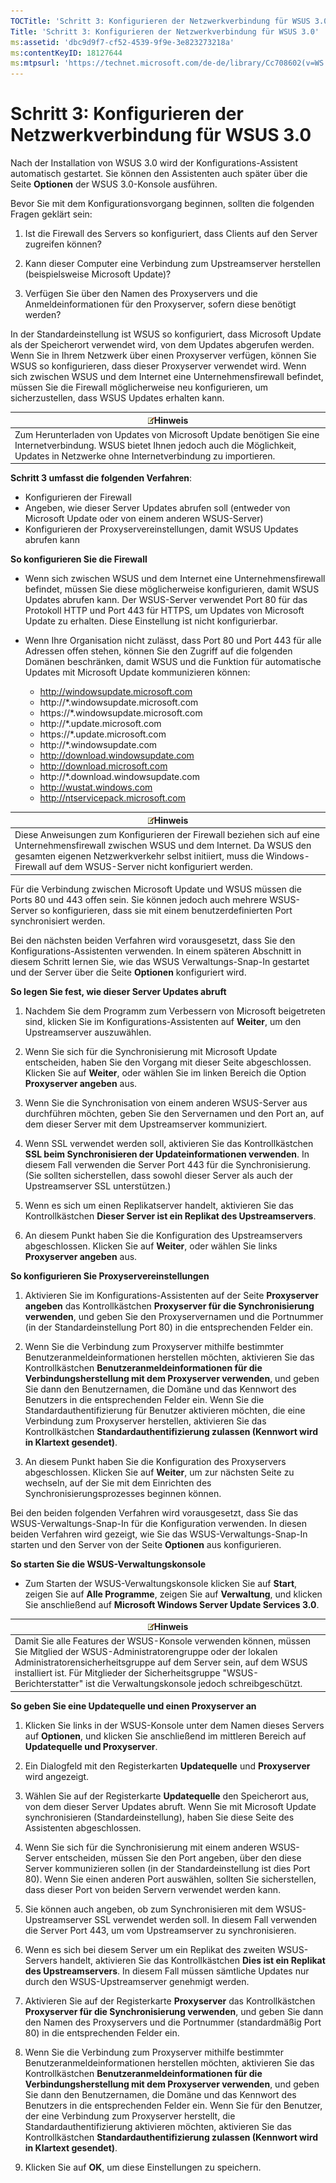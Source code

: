 ```yaml
---
TOCTitle: 'Schritt 3: Konfigurieren der Netzwerkverbindung für WSUS 3.0'
Title: 'Schritt 3: Konfigurieren der Netzwerkverbindung für WSUS 3.0'
ms:assetid: 'dbc9d9f7-cf52-4539-9f9e-3e823273218a'
ms:contentKeyID: 18127644
ms:mtpsurl: 'https://technet.microsoft.com/de-de/library/Cc708602(v=WS.10)'
---
```


Schritt 3: Konfigurieren der Netzwerkverbindung für WSUS 3.0
============================================================

Nach der Installation von WSUS 3.0 wird der Konfigurations-Assistent automatisch gestartet. Sie können den Assistenten auch später über die Seite **Optionen** der WSUS 3.0-Konsole ausführen.

Bevor Sie mit dem Konfigurationsvorgang beginnen, sollten die folgenden Fragen geklärt sein:

1. Ist die Firewall des Servers so konfiguriert, dass Clients auf den Server zugreifen können?

2. Kann dieser Computer eine Verbindung zum Upstreamserver herstellen (beispielsweise Microsoft Update)?

3. Verfügen Sie über den Namen des Proxyservers und die Anmeldeinformationen für den Proxyserver, sofern diese benötigt werden?

In der Standardeinstellung ist WSUS so konfiguriert, dass Microsoft Update als der Speicherort verwendet wird, von dem Updates abgerufen werden. Wenn Sie in Ihrem Netzwerk über einen Proxyserver verfügen, können Sie WSUS so konfigurieren, dass dieser Proxyserver verwendet wird. Wenn sich zwischen WSUS und dem Internet eine Unternehmensfirewall befindet, müssen Sie die Firewall möglicherweise neu konfigurieren, um sicherzustellen, dass WSUS Updates erhalten kann.

| ![](images/Cc708602.note(WS.10).gif)Hinweis                                                                                                                              |
|-------------------------------------------------------------------------------------------------------------------------------------------------------------------------------------------------------|
| Zum Herunterladen von Updates von Microsoft Update benötigen Sie eine Internetverbindung. WSUS bietet Ihnen jedoch auch die Möglichkeit, Updates in Netzwerke ohne Internetverbindung zu importieren. |

**Schritt 3 umfasst die folgenden Verfahren**:

-   Konfigurieren der Firewall
-   Angeben, wie dieser Server Updates abrufen soll (entweder von Microsoft Update oder von einem anderen WSUS-Server)
-   Konfigurieren der Proxyservereinstellungen, damit WSUS Updates abrufen kann

**So konfigurieren Sie die Firewall**
-   Wenn sich zwischen WSUS und dem Internet eine Unternehmensfirewall befindet, müssen Sie diese möglicherweise konfigurieren, damit WSUS Updates abrufen kann. Der WSUS-Server verwendet Port 80 für das Protokoll HTTP und Port 443 für HTTPS, um Updates von Microsoft Update zu erhalten. Diese Einstellung ist nicht konfigurierbar.

-   Wenn Ihre Organisation nicht zulässt, dass Port 80 und Port 443 für alle Adressen offen stehen, können Sie den Zugriff auf die folgenden Domänen beschränken, damit WSUS und die Funktion für automatische Updates mit Microsoft Update kommunizieren können:

    -   http://windowsupdate.microsoft.com
    -   http://\*.windowsupdate.microsoft.com
    -   https://\*.windowsupdate.microsoft.com
    -   http://\*.update.microsoft.com
    -   https://\*.update.microsoft.com
    -   http://\*.windowsupdate.com
    -   http://download.windowsupdate.com
    -   http://download.microsoft.com
    -   http://\*.download.windowsupdate.com
    -   http://wustat.windows.com
    -   http://ntservicepack.microsoft.com

| ![](images/Cc708602.note(WS.10).gif)Hinweis                                                                                                                                                                                             |
|----------------------------------------------------------------------------------------------------------------------------------------------------------------------------------------------------------------------------------------------------------------------|
| Diese Anweisungen zum Konfigurieren der Firewall beziehen sich auf eine Unternehmensfirewall zwischen WSUS und dem Internet. Da WSUS den gesamten eigenen Netzwerkverkehr selbst initiiert, muss die Windows-Firewall auf dem WSUS-Server nicht konfiguriert werden. |

Für die Verbindung zwischen Microsoft Update und WSUS müssen die Ports 80 und 443 offen sein. Sie können jedoch auch mehrere WSUS-Server so konfigurieren, dass sie mit einem benutzerdefinierten Port synchronisiert werden.

Bei den nächsten beiden Verfahren wird vorausgesetzt, dass Sie den Konfigurations-Assistenten verwenden. In einem späteren Abschnitt in diesem Schritt lernen Sie, wie das WSUS Verwaltungs-Snap-In gestartet und der Server über die Seite **Optionen** konfiguriert wird.

**So legen Sie fest, wie dieser Server Updates abruft**
1.  Nachdem Sie dem Programm zum Verbessern von Microsoft beigetreten sind, klicken Sie im Konfigurations-Assistenten auf **Weiter**, um den Upstreamserver auszuwählen.

2.  Wenn Sie sich für die Synchronisierung mit Microsoft Update entscheiden, haben Sie den Vorgang mit dieser Seite abgeschlossen. Klicken Sie auf **Weiter**, oder wählen Sie im linken Bereich die Option **Proxyserver angeben** aus.

3.  Wenn Sie die Synchronisation von einem anderen WSUS-Server aus durchführen möchten, geben Sie den Servernamen und den Port an, auf dem dieser Server mit dem Upstreamserver kommuniziert.

4.  Wenn SSL verwendet werden soll, aktivieren Sie das Kontrollkästchen **SSL beim Synchronisieren der Updateinformationen verwenden**. In diesem Fall verwenden die Server Port 443 für die Synchronisierung. (Sie sollten sicherstellen, dass sowohl dieser Server als auch der Upstreamserver SSL unterstützen.)

5.  Wenn es sich um einen Replikatserver handelt, aktivieren Sie das Kontrollkästchen **Dieser Server ist ein Replikat des Upstreamservers**.

6.  An diesem Punkt haben Sie die Konfiguration des Upstreamservers abgeschlossen. Klicken Sie auf **Weiter**, oder wählen Sie links **Proxyserver angeben** aus.

**So konfigurieren Sie Proxyservereinstellungen**
1.  Aktivieren Sie im Konfigurations-Assistenten auf der Seite **Proxyserver angeben** das Kontrollkästchen **Proxyserver für die Synchronisierung verwenden**, und geben Sie den Proxyservernamen und die Portnummer (in der Standardeinstellung Port 80) in die entsprechenden Felder ein.

2.  Wenn Sie die Verbindung zum Proxyserver mithilfe bestimmter Benutzeranmeldeinformationen herstellen möchten, aktivieren Sie das Kontrollkästchen **Benutzeranmeldeinformationen für die Verbindungsherstellung mit dem Proxyserver verwenden**, und geben Sie dann den Benutzernamen, die Domäne und das Kennwort des Benutzers in die entsprechenden Felder ein. Wenn Sie die Standardauthentifizierung für Benutzer aktivieren möchten, die eine Verbindung zum Proxyserver herstellen, aktivieren Sie das Kontrollkästchen **Standardauthentifizierung zulassen (Kennwort wird in Klartext gesendet)**.

3.  An diesem Punkt haben Sie die Konfiguration des Proxyservers abgeschlossen. Klicken Sie auf **Weiter**, um zur nächsten Seite zu wechseln, auf der Sie mit dem Einrichten des Synchronisierungsprozesses beginnen können.

Bei den beiden folgenden Verfahren wird vorausgesetzt, dass Sie das WSUS-Verwaltungs-Snap-In für die Konfiguration verwenden. In diesen beiden Verfahren wird gezeigt, wie Sie das WSUS-Verwaltungs-Snap-In starten und den Server von der Seite **Optionen** aus konfigurieren.

**So starten Sie die WSUS-Verwaltungskonsole**
-   Zum Starten der WSUS-Verwaltungskonsole klicken Sie auf **Start**, zeigen Sie auf **Alle Programme**, zeigen Sie auf **Verwaltung**, und klicken Sie anschließend auf **Microsoft Windows Server Update Services 3.0**.

| ![](images/Cc708602.note(WS.10).gif)Hinweis                                                                                                                                                                                                                                                            |
|-------------------------------------------------------------------------------------------------------------------------------------------------------------------------------------------------------------------------------------------------------------------------------------------------------------------------------------|
| Damit Sie alle Features der WSUS-Konsole verwenden können, müssen Sie Mitglied der WSUS-Administratorengruppe oder der lokalen Administratorensicherheitsgruppe auf dem Server sein, auf dem WSUS installiert ist. Für Mitglieder der Sicherheitsgruppe "WSUS-Berichterstatter" ist die Verwaltungskonsole jedoch schreibgeschützt. |

**So geben Sie eine Updatequelle und einen Proxyserver an**
1.  Klicken Sie links in der WSUS-Konsole unter dem Namen dieses Servers auf **Optionen**, und klicken Sie anschließend im mittleren Bereich auf **Updatequelle und Proxyserver**.

2.  Ein Dialogfeld mit den Registerkarten **Updatequelle** und **Proxyserver** wird angezeigt.

3.  Wählen Sie auf der Registerkarte **Updatequelle** den Speicherort aus, von dem dieser Server Updates abruft. Wenn Sie mit Microsoft Update synchronisieren (Standardeinstellung), haben Sie diese Seite des Assistenten abgeschlossen.

4.  Wenn Sie sich für die Synchronisierung mit einem anderen WSUS-Server entscheiden, müssen Sie den Port angeben, über den diese Server kommunizieren sollen (in der Standardeinstellung ist dies Port 80). Wenn Sie einen anderen Port auswählen, sollten Sie sicherstellen, dass dieser Port von beiden Servern verwendet werden kann.

5.  Sie können auch angeben, ob zum Synchronisieren mit dem WSUS-Upstreamserver SSL verwendet werden soll. In diesem Fall verwenden die Server Port 443, um vom Upstreamserver zu synchronisieren.

6.  Wenn es sich bei diesem Server um ein Replikat des zweiten WSUS-Servers handelt, aktivieren Sie das Kontrollkästchen **Dies ist ein Replikat des Upstreamservers**. In diesem Fall müssen sämtliche Updates nur durch den WSUS-Upstreamserver genehmigt werden.

7.  Aktivieren Sie auf der Registerkarte **Proxyserver** das Kontrollkästchen **Proxyserver für die Synchronisierung verwenden**, und geben Sie dann den Namen des Proxyservers und die Portnummer (standardmäßig Port 80) in die entsprechenden Felder ein.

8.  Wenn Sie die Verbindung zum Proxyserver mithilfe bestimmter Benutzeranmeldeinformationen herstellen möchten, aktivieren Sie das Kontrollkästchen **Benutzeranmeldeinformationen für die Verbindungsherstellung mit dem Proxyserver verwenden**, und geben Sie dann den Benutzernamen, die Domäne und das Kennwort des Benutzers in die entsprechenden Felder ein. Wenn Sie für den Benutzer, der eine Verbindung zum Proxyserver herstellt, die Standardauthentifizierung aktivieren möchten, aktivieren Sie das Kontrollkästchen **Standardauthentifizierung zulassen (Kennwort wird in Klartext gesendet)**.

9.  Klicken Sie auf **OK**, um diese Einstellungen zu speichern.
